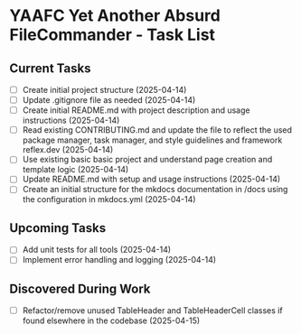 # YAAFC Yet Another Absurd FileCommander - Task List

## Current Tasks

- [ ] Create initial project structure (2025-04-14)
- [ ] Update .gitignore file as needed (2025-04-14)
- [ ] Create initial README.md with project description and usage instructions (2025-04-14)
- [ ] Read existing CONTRIBUTING.md and update the file to reflect the used package manager, task manager, and style guidelines and framework reflex.dev (2025-04-14)
- [ ] Use existing basic basic project and understand page creation and template logic (2025-04-14)
- [ ] Update README.md with setup and usage instructions (2025-04-14)
- [ ] Create an initial structure for the mkdocs documentation in /docs using the configuration in mkdocs.yml (2025-04-14)

## Upcoming Tasks

- [ ] Add unit tests for all tools (2025-04-14)
- [ ] Implement error handling and logging (2025-04-14)

## Discovered During Work

- [ ] Refactor/remove unused TableHeader and TableHeaderCell classes if found elsewhere in the codebase (2025-04-15)
